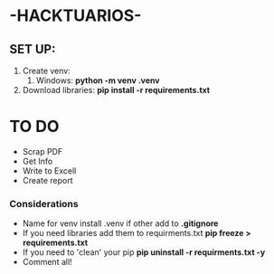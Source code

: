 # -HACKTUARIOS-

## SET UP:
 1. Create venv: 
    1. Windows: **python -m venv .venv** 
 2. Download libraries: **pip install -r requirements.txt**

 # TO DO
  * Scrap PDF
  * Get Info
  * Write to Excell
  * Create report



### Considerations
* Name for venv install .venv if other add to **.gitignore**
* If you need libraries add them to requirments.txt **pip freeze > requirements.txt**
* If you need to 'clean' your pip **pip uninstall -r requirments.txt -y**
* Comment all!
